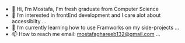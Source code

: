 - 👋 Hi, I’m Mostafa, I'm fresh graduate from Computer Science
- 👀 I’m interested in frontEnd development and I care alot about accessibilty ...
- 🌱 I’m currently learning  how to use Framworks on my side-projects ...
- 📫 How to reach me email: mostafaghareeb132@gmail.com ...

<!---
nightmodd/nightmodd is a ✨ special ✨ repository because its `README.md` (this file) appears on your GitHub profile.
You can click the Preview link to take a look at your changes.
--->
